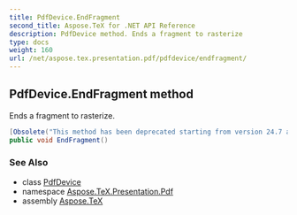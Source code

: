 ```yaml
---
title: PdfDevice.EndFragment
second_title: Aspose.TeX for .NET API Reference
description: PdfDevice method. Ends a fragment to rasterize
type: docs
weight: 160
url: /net/aspose.tex.presentation.pdf/pdfdevice/endfragment/
---
```

## PdfDevice.EndFragment method

Ends a fragment to rasterize.

```csharp
[Obsolete("This method has been deprecated starting from version 24.7 and will be hidden in version 24.10.")]
public void EndFragment()
```

### See Also

* class [PdfDevice](../)
* namespace [Aspose.TeX.Presentation.Pdf](../../pdfdevice/)
* assembly [Aspose.TeX](../../../)


